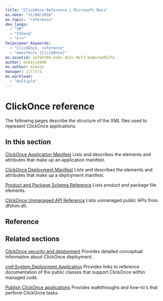 ```yaml
---
title: "ClickOnce Reference | Microsoft Docs"
ms.date: "11/04/2016"
ms.topic: "reference"
dev_langs:
  - "VB"
  - "CSharp"
  - "C++"
helpviewer_keywords:
  - "ClickOnce, reference"
  - "manifests [ClickOnce]"
ms.assetid: 2a7d5704-5e8c-452c-9ef3-5e8ec5e952fe
author: mikejo5000
ms.author: mikejo
manager: jillfra
ms.workload:
  - "multiple"
---
```

# ClickOnce reference
The following pages describe the structure of the XML files used to represent ClickOnce applications.

## In this section
 [ClickOnce Application Manifest](../deployment/clickonce-application-manifest.md)
 Lists and describes the elements and attributes that make up an application manifest.

 [ClickOnce Deployment Manifest](../deployment/clickonce-deployment-manifest.md)
 Lists and describes the elements and attributes that make up a deployment manifest.

 [Product and Package Schema Reference](../deployment/product-and-package-schema-reference.md)
 Lists product and package file elements.

 [ClickOnce Unmanaged API Reference](../deployment/clickonce-unmanaged-api-reference.md)
 Lists unmanaged public APIs from dfshim.dll.

## Reference

## Related sections
 [ClickOnce security and deployment](../deployment/clickonce-security-and-deployment.md)
 Provides detailed conceptual information about ClickOnce deployment.

 <xref:System.Deployment.Application>
 Provides links to reference documentation of the public classes that support ClickOnce within managed code.

 [Publish ClickOnce applications](../deployment/publishing-clickonce-applications.md)
 Provides walkthroughs and how-to's that perform ClickOnce tasks.